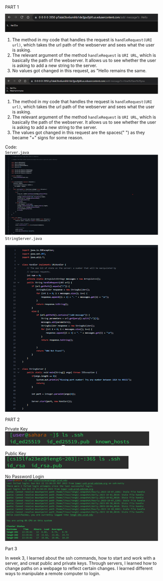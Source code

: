 PART 1     

![Image](part1.png)  
1. The method in my code that handles the request is `handleRequest(URI url)`, which takes the url path of the webserver and sees what the user is asking.  
2. The relevant argument of the method  `handleRequest` is `URI URL`, which is basically the path of the webserver. It allows us to see whether the user is asking to add a new string to the server.  
3. No values got changed in this request, as "Hello remains the same.  



![Image](part2.png)  
1. The method in my code that handles the request is `handleRequest(URI url)`, which takes the url path of the webserver and sees what the user is asking.  
2. The relevant argument of the method  `handleRequest` is `URI URL`, which is basically the path of the webserver. It allows us to see whether the user is asking to add a new string to the server.  
3. The values got changed in this request are the spaces(" ") as they became "+" signs for some reason.  

Code:  
`Server.java`    
![Image](Server.java.png)     
`StringServer.java`  

  ![Image](StringServer.png)   

PART 2    

Private Key   
![Image](private_key.png)   


Public Key    
  ![Image](public_key.png)


No Password Login   
![Image](no_pass_login.png)    


Part 3  

In week 3, I learned about the ssh commands, how to start and work with a server, and creat public and private keys. Through servers, I learned how to change paths on a webpage to reflect certain changes. I learned different ways to manipulate a remote computer to login.




